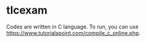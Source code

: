# tlcexam

Codes are written in C language. To run, you can use https://www.tutorialspoint.com/compile_c_online.php.